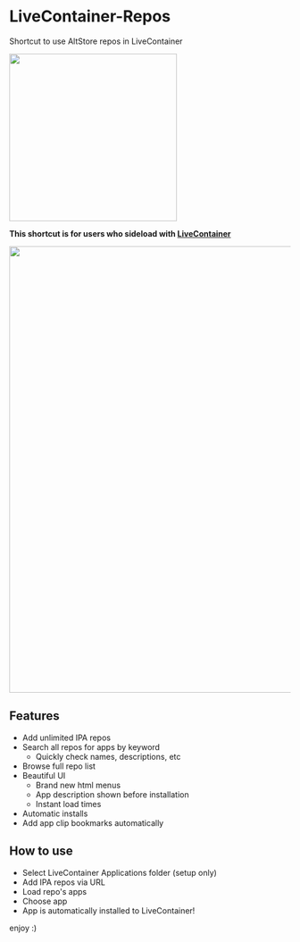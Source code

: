 # LiveContainer-Repos
Shortcut to use AltStore repos in LiveContainer

[<img src="https://i.imgur.com/IfBJZpG.png" width="300">](https://www.icloud.com/shortcuts/4a7c164b4c434b34b88522595d1a5d3a)

**This shortcut is for users who sideload with [LiveContainer](https://github.com/LiveContainer/LiveContainer)**

<img src="https://i.imgur.com/OyIOVfk.jpeg" width="800">

## Features
- Add unlimited IPA repos
- Search all repos for apps by keyword
  - Quickly check names, descriptions, etc
- Browse full repo list
- Beautiful UI
  - Brand new html menus
  - App description shown before installation
  - Instant load times
- Automatic installs
- Add app clip bookmarks automatically

## How to use
- Select LiveContainer Applications folder (setup only)
- Add IPA repos via URL
- Load repo's apps
- Choose app
- App is automatically installed to LiveContainer!

enjoy :)
